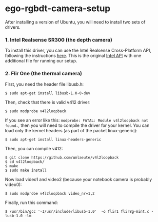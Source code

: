 # ego-rgbdt-camera-setup

After installing a version of Ubuntu, you will need to install two sets of drivers. 

### 1. Intel Realsense SR300 (the depth camera)

To install this driver, you can use the Intel Realsense Cross-Platform API, following the instructions [here](https://github.com/rsluo/librealsense). This is the original [Intel API](https://github.com/IntelRealSense/librealsense) with one additional file for running our setup. 

### 2. Flir One (the thermal camera)

First, you need the header file libusb.h:
```
$ sudo apt-get install libusb-1.0-0-dev
```

Then, check that there is valid v412 driver:
```
$ sudo modprobe v4l2loopback
```

If you see an error like this: `modprobe: FATAL: Module v4l2loopback not found.`, then you will need to compile the driver for your kernel. You can load only the kernel headers (as part of the packet linux-generic):
```
$ sudo apt-get install linux-headers-generic
```

Then, you can compile v412:
```
$ git clone https://github.com/umlaeute/v4l2loopback
$ cd v4l2loopback/
$ make
$ sudo make install
```

Now load video1 and video2 (because your notebook camera is probably video0):
```
$ sudo modprobe v4l2loopback video_nr=1,2
```

Finally, run this command:
```
$ /usr/bin/gcc '-I/usr/include/libusb-1.0'  -o flir1 flir8g-mint.c -lusb-1.0 -lm
```
